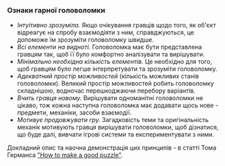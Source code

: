 ### Ознаки гарної головоломки

* *Інтуітивно зрозуміла.* Якщо очікування гравців щодо того, як об'єкт відреагує на спробу взаємодіяти з ним, справджуються, це допоможе їм зрозуміти головоломку швидше.
* *Всі елементи на видноті.* Головоломка має бути представлена гравцям так, щоб її було комфортно аналізувати та вирішувати.
* *Мінімально необхідна кількість елементів.* Це необхідно для того, щоб гравцям було легше інтерпретувати та зрозуміти головоломку.
* *Адекватний простір можливостей* (кількість можливих станів головоломки). Великий простір можливостей робить головоломку складнішою, водночас перешкоджаючи перебору варіантів.
* *Вчить гравця новому.* Вирішувати одноманітні головоломки не цікаво, тож кожна наступна головоломка має додавати щось нове - предмети, механіки, засоби взаємодії.
* *Мотивує продовжувати гру.* Загадковість теми та оригінальність механік мотивують гравця вирішувати головоломки, щоб дізнатися, що буде далі, вивчати ігрові системи та експериментувати з ними.

Докладний опис та наочна демонстрація цих принципів - в статті Тома Германса ["How to make a good puzzle"](https://auroriax.com/puzzle-explorable/).
